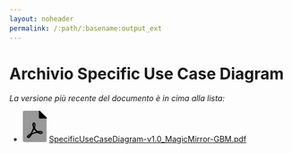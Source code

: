 ```yaml
---
layout: noheader
permalink: /:path/:basename:output_ext
---
```


# Archivio Specific Use Case Diagram

_La versione più recente del documento è in cima alla lista:_

- ![file-pdf.svg](../../assets/favicon/file-pdf.svg) [SpecificUseCaseDiagram-v1.0_MagicMirror-GBM.pdf](../../assets/UseCaseDiagrams/Specific/SpecificUseCaseDiagram-v1.0_MagicMirror-GBM.pdf)
